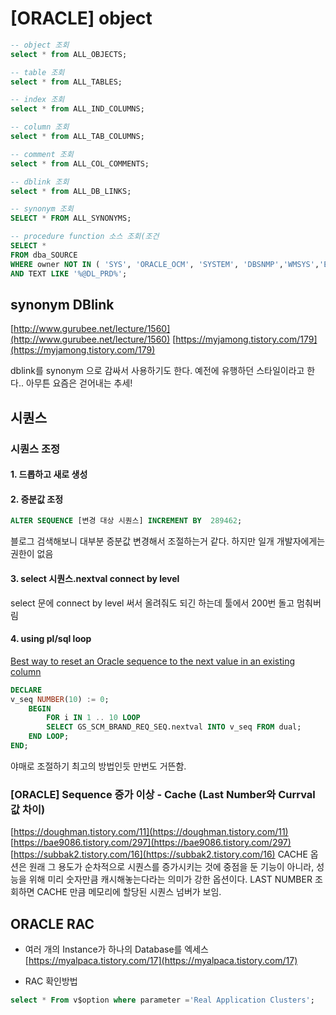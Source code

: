 
# [ORACLE] object

```sql 
-- object 조회
select * from ALL_OBJECTS;
```

```sql 
-- table 조회
select * from ALL_TABLES;
```

```sql 
-- index 조회
select * from ALL_IND_COLUMNS;
```

```sql 
-- column 조회
select * from ALL_TAB_COLUMNS;
```

```sql 
-- comment 조회
select * from ALL_COL_COMMENTS;
```

```sql 
-- dblink 조회
select * from ALL_DB_LINKS;
```

```sql 
-- synonym 조회
SELECT * FROM ALL_SYNONYMS;
```
```sql
-- procedure function 소스 조회(조건
SELECT *
FROM dba_SOURCE 
WHERE owner NOT IN ( 'SYS', 'ORACLE_OCM', 'SYSTEM', 'DBSNMP','WMSYS','EXFSYS')
AND TEXT LIKE '%@DL_PRD%';
```

## synonym DBlink

[http://www.gurubee.net/lecture/1560](http://www.gurubee.net/lecture/1560)
[https://myjamong.tistory.com/179](https://myjamong.tistory.com/179)

dblink를 synonym 으로 감싸서 사용하기도 한다. 예전에 유행하던 스타일이라고 한다.. 아무튼 요즘은 걷어내는 추세!

## 시퀀스
### 시퀀스 조정
#### 1. 드롭하고 새로 생성
#### 2. 증분값 조정
```sql
ALTER SEQUENCE [변경 대상 시퀀스] INCREMENT BY  289462; 
```
블로그 검색해보니 대부분 증분값 변경해서 조절하는거 같다.
하지만 일개 개발자에게는 권한이 없음
#### 3. select 시퀀스.nextval connect by level
  select 문에 connect by level 써서 올려줘도 되긴 하는데 툴에서 200번 돌고 멈춰버림
#### 4. using pl/sql loop
[Best way to reset an Oracle sequence to the next value in an existing column](https://stackoverflow.com/a/6099259)
```sql
DECLARE
v_seq NUMBER(10) := 0;
	BEGIN
		FOR i IN 1 .. 10 LOOP
		SELECT GS_SCM_BRAND_REQ_SEQ.nextval INTO v_seq FROM dual;
	END LOOP;
END;
```
야매로 조절하기 최고의 방법인듯 만번도 거뜬함.

### [ORACLE] Sequence 증가 이상 - Cache (Last Number와 Currval 값 차이)

[https://doughman.tistory.com/11](https://doughman.tistory.com/11)
[https://bae9086.tistory.com/297](https://bae9086.tistory.com/297)
[https://subbak2.tistory.com/16](https://subbak2.tistory.com/16)
CACHE 옵션은 원래 그 용도가 순차적으로 시퀀스를 증가시키는 것에 중점을 둔 기능이 아니라, 성능을 위해 미리 숫자만큼 캐시해놓는다라는 의미가 강한 옵션이다. LAST NUMBER 조회하면 CACHE 만큼 메모리에 할당된 시퀀스 넘버가 보임.

## ORACLE RAC 
- 여러 개의 Instance가 하나의 Database를 엑세스
[https://myalpaca.tistory.com/17](https://myalpaca.tistory.com/17)

- RAC 확인방법 
```sql
select * From v$option where parameter ='Real Application Clusters';
```








<!--stackedit_data:
eyJoaXN0b3J5IjpbMTc0NDc3NjYyMywtMTIyMzkwOTcyMiw3Nj
YwNjM4ODAsNjkzNTQyOTc1LDE4MzMyNjQ0MzMsLTY1MjI0Njkx
NCw4ODM1MjE3MDgsNzU2NTUxOTE2LDE5MjIyMDAyOTgsMjExMT
k4MzExOSwtNDY2NjAzMjcxLC05NjcxMjE4MSwxNDc1MDEzOTIw
LC0xNDMwMzI0NDQ4LC0xOTA5ODE0OTU3LDIwODE0NzMzNTldfQ
==
-->